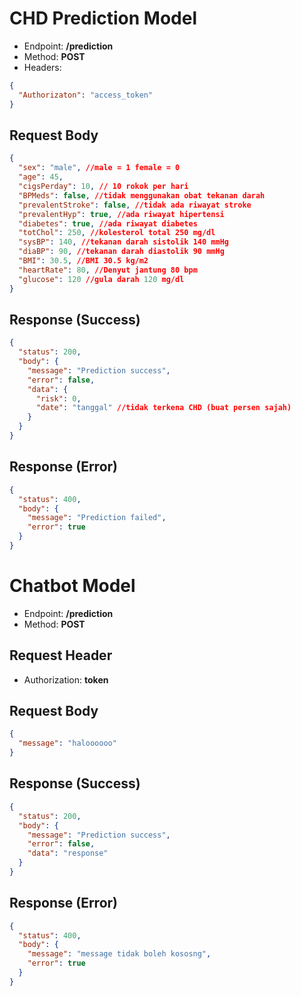 # CHD Prediction Model

- Endpoint: **/prediction**
- Method: **POST**
- Headers:

```json
{
  "Authorizaton": "access_token"
}
```

## Request Body

```json
{
  "sex": "male", //male = 1 female = 0
  "age": 45,
  "cigsPerday": 10, // 10 rokok per hari
  "BPMeds": false, //tidak menggunakan obat tekanan darah
  "prevalentStroke": false, //tidak ada riwayat stroke
  "prevalentHyp": true, //ada riwayat hipertensi
  "diabetes": true, //ada riwayat diabetes
  "totChol": 250, //kolesterol total 250 mg/dl
  "sysBP": 140, //tekanan darah sistolik 140 mmHg
  "diaBP": 90, //tekanan darah diastolik 90 mmHg
  "BMI": 30.5, //BMI 30.5 kg/m2
  "heartRate": 80, //Denyut jantung 80 bpm
  "glucose": 120 //gula darah 120 mg/dl
}
```

## Response (Success)

```json
{
  "status": 200,
  "body": {
    "message": "Prediction success",
    "error": false,
    "data": {
      "risk": 0,
      "date": "tanggal" //tidak terkena CHD (buat persen sajah)
    }
  }
}
```

## Response (Error)

```json
{
  "status": 400,
  "body": {
    "message": "Prediction failed",
    "error": true
  }
}
```

# Chatbot Model

- Endpoint: **/prediction**
- Method: **POST**

## Request Header

- Authorization: **token**

## Request Body

```json
{
  "message": "haloooooo"
}
```

## Response (Success)

```json
{
  "status": 200,
  "body": {
    "message": "Prediction success",
    "error": false,
    "data": "response"
  }
}
```

## Response (Error)

```json
{
  "status": 400,
  "body": {
    "message": "message tidak boleh kososng",
    "error": true
  }
}
```
